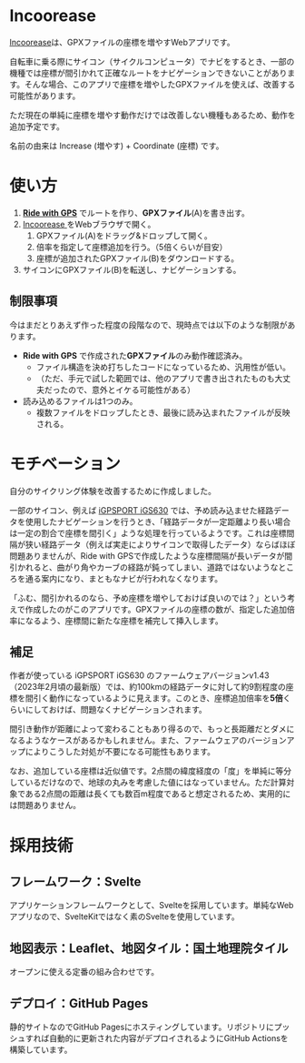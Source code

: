 # Incoorease

[Incoorease](https://tris5572.github.io/incoorease/)は、GPXファイルの座標を増やすWebアプリです。

自転車に乗る際にサイコン（サイクルコンピュータ）でナビをするとき、一部の機種では座標が間引かれて正確なルートをナビゲーションできないことがあります。そんな場合、このアプリで座標を増やしたGPXファイルを使えば、改善する可能性があります。

ただ現在の単純に座標を増やす動作だけでは改善しない機種もあるため、動作を追加予定です。

名前の由来は Increase (増やす) + Coordinate (座標) です。

# 使い方

1. **[Ride with GPS](https://ridewithgps.com/)** でルートを作り、**GPXファイル**(A)を書き出す。
2. [Incoorease ](https://tris5572.github.io/incoorease/)をWebブラウザで開く。
   1. GPXファイル(A)をドラッグ&ドロップして開く。
   2. 倍率を指定して座標追加を行う。（5倍くらいが目安）
   3. 座標が追加されたGPXファイル(B)をダウンロードする。
3. サイコンにGPXファイル(B)を転送し、ナビゲーションする。

## 制限事項

今はまだとりあえず作った程度の段階なので、現時点では以下のような制限があります。

- **Ride with GPS** で作成された**GPXファイル**のみ動作確認済み。
  - ファイル構造を決め打ちしたコードになっているため、汎用性が低い。
  - （ただ、手元で試した範囲では、他のアプリで書き出されたものも大丈夫だったので、意外とイケる可能性がある）
- 読み込めるファイルは1つのみ。
  - 複数ファイルをドロップしたとき、最後に読み込まれたファイルが反映される。

# モチベーション

自分のサイクリング体験を改善するために作成しました。

一部のサイコン、例えば [iGPSPORT iGS630](https://www.igpsport.jp/igs630) では、予め読み込ませた経路データを使用したナビゲーションを行うとき、「経路データが一定距離より長い場合は一定の割合で座標を間引く」ような処理を行っているようです。これは座標間隔が狭い経路データ（例えば実走によりサイコンで取得したデータ）ならばほぼ問題ありませんが、Ride with GPSで作成したような座標間隔が長いデータが間引かれると、曲がり角やカーブの経路が鈍ってしまい、道路ではないようなところを通る案内になり、まともなナビが行われなくなります。

「ふむ、間引かれるのなら、予め座標を増やしておけば良いのでは？」という考えで作成したのがこのアプリです。GPXファイルの座標の数が、指定した追加倍率になるよう、座標間に新たな座標を補完して挿入します。

## 補足

作者が使っている iGPSPORT iGS630 のファームウェアバージョンv1.43（2023年2月頃の最新版）では、約100kmの経路データに対して約9割程度の座標を間引く動作になっているように見えます。このとき、座標追加倍率を**5倍**くらいにしておけば、問題なくナビゲーションされます。

間引き動作が距離によって変わることもあり得るので、もっと長距離だとダメになるようなケースがあるかもしれません。また、ファームウェアのバージョンアップによりこうした対処が不要になる可能性もあります。

なお、追加している座標は近似値です。2点間の緯度経度の「度」を単純に等分しているだけなので、地球の丸みを考慮した値にはなっていません。ただ計算対象である2点間の距離は長くても数百m程度であると想定されるため、実用的には問題ありません。

# 採用技術

## フレームワーク：Svelte

アプリケーションフレームワークとして、Svelteを採用しています。単純なWebアプリなので、SvelteKitではなく素のSvelteを使用しています。

## 地図表示：Leaflet、地図タイル：国土地理院タイル

オープンに使える定番の組み合わせです。

## デプロイ：GitHub Pages

静的サイトなのでGitHub Pagesにホスティングしています。リポジトリにプッシュすれば自動的に更新された内容がデプロイされるようにGitHub Actionsを構築しています。
